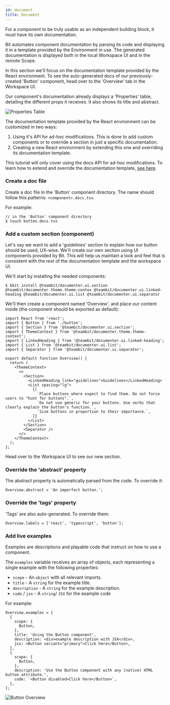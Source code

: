 ```yaml
---
id: document
title: Document
---
```

For a component to be truly usable as an independent building block, it must have its own documentation.

Bit automates component documentation by parsing its code and displaying it in a template provided by the Environment in use. The generated documentation is displayed both in the local Workspace UI and in the remote Scope.

In this section we'll focus on the documentation template provided by the React environment. To see the auto-generated docs of our previously-created 'Button' component, head over to the 'Overview' tab in the Workspace UI. 

Our component's documentation already displays a 'Properties' table, detailing the different props it receives. It also shows its title and abstract.

![Properties Table](/img/docs_prop_table.jpg)

The documentation template provided by the React environment can be customized in two ways:

1. Using it's API for ad-hoc modifications. This is done to add custom components or to override a section in just a specific documentation.
2. Creating a new React environment by extending this one and overriding its documentation template.

This tutorial will only cover using the docs API for ad-hoc modifications. To learn how to extend and override the documentation template, [see here](docs/react/overview).


### Create a doc file

Create a doc file in the 'Button' component directory. The name should follow this patterns: `<component>.docs.tsx`.

For example:

```shell
// in the 'Button' component directory
$ touch button.docs.tsx
```

### Add a custom section (component)
Let's say we  want to add a 'guidelines' section to explain how our button should be used, UX-wise. We'll create our own section using UI components provided by Bit. This will help us maintain a look and feel that is consistent with the rest of the documentation template and the workspace UI.

We'll start by installing the needed components:

```shell
$ bbit install @teambit/documenter.ui.section @teambit/documenter.theme.theme-contex @teambit/documenter.ui.linked-heading @teambit/documenter.ui.list @teambit/documenter.ui.separator
```

We'll then create a component named 'Overview', and place our content inside (the component should be exported as default):

```tsx
import React from 'react';
import { Button } from './button';
import { Section } from '@teambit/documenter.ui.section';
import { ThemeContext } from '@teambit/documenter.theme.theme-context';
import { LinkedHeading } from '@teambit/documenter.ui.linked-heading';
import { List } from '@teambit/documenter.ui.list';
import { Separator } from '@teambit/documenter.ui.separator';

export default function Overview() {
  return (
    <ThemeContext> 
      <>
        <Section>
          <LinkedHeading link="guidelines">Guidelines</LinkedHeading>
          <List spacing="lg">
            {[
              `Place buttons where expect to find them. Do not force users to "hunt for buttons".`,
              `Do not use generic for your buttons. Use verbs that clearly explain the button's function.`,
              `Size buttons in proportion to their importance.`,
            ]}
          </List>
        </Section>
        <Separator />
      </>
    </ThemeContext>
  );
};
```

Head over to the Workspace UI to see our new section.
### Override the 'abstract' property
The abstract property is automatically parsed from the code. To override it:

```tsx
Overview.abstract = 'An imperfect button.';
```

### Override the 'tags' property

'Tags' are also auto-generated. To override them:

```tsx
Overview.labels = ['react', 'typescript', 'button'];
```

### Add live examples

Examples are descriptions and playable code that instruct on how to use a component. 

The `examples` variable receives an array of objects, each representing a single example with the following properties:

- `scope` - An `object` with all relevant imports.
- `title` - A `string` for the example title.
- `description` - A `string` for the example description.
- `code` / `jsx` - A `string`/ `JSX` for the example code

For example:

```tsx
Overview.examples = [
  {
    scope: {
      Button,
    },
    title: 'Using the Button component',
    description: <div>example description with JSX</div>,
    jsx: <Button variant="primary">Click here</Button>,
  },
  {
    scope: {
      Button,
    },
    description: 'Use the Button component with any (native) HTML button attribute.',
    code: `<Button disabled>Click here</Button>`,
  },
];
```
![Button Overview](/img/button_overview.png)